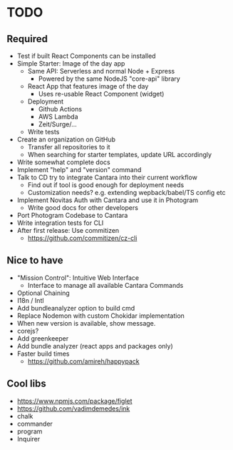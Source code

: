 # TODO

## Required

- Test if built React Components can be installed
- Simple Starter: Image of the day app
  - Same API: Serverless and normal Node + Express
    - Powered by the same NodeJS "core-api" library
  - React App that features image of the day
    - Uses re-usable React Component (widget)
  - Deployment
    - Github Actions
    - AWS Lambda
    - Zeit/Surge/...
  - Write tests
- Create an organization on GitHub
  - Transfer all repositories to it
  - When searching for starter templates, update URL accordingly
- Write somewhat complete docs
- Implement "help" and "version" command
- Talk to CD try to integrate Cantara into their current workflow
  - Find out if tool is good enough for deployment needs
  - Customization needs? e.g. extending wepback/babel/TS config etc
- Implement Novitas Auth with Cantara and use it in Photogram
  - Write good docs for other developers
- Port Photogram Codebase to Cantara
- Write integration tests for CLI
- After first release: Use commitizen
  - https://github.com/commitizen/cz-cli

## Nice to have

- "Mission Control": Intuitive Web Interface
  - Interface to manage all available Cantara Commands
- Optional Chaining
- I18n / Intl
- Add bundleanalyzer option to build cmd
- Replace Nodemon with custom Chokidar implementation
- When new version is available, show message.
- corejs?
- Add greenkeeper
- Add bundle analyzer (react apps and packages only)
- Faster build times
  - https://github.com/amireh/happypack

## Cool libs

- https://www.npmjs.com/package/figlet
- https://github.com/vadimdemedes/ink
- chalk
- commander
- program
- Inquirer

